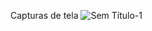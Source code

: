 Capturas de tela
![Sem Título-1](https://github.com/jadsonkenard/interface-movel-01/assets/155968550/847f00ec-447c-4c3b-bbb5-3e4e11532d11)
